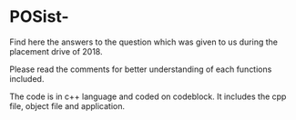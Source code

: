 # POSist-
Find here the answers to the question which was given to us during the placement drive of 2018.

Please read the comments for better understanding of each functions included.

The code is in c++ language and coded on codeblock.
It includes the cpp file, object file and application.
